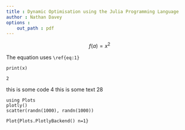 ```yaml
---
title : Dynamic Optimisation using the Julia Programming Language
author : Nathan Davey
options :
    out_path : pdf
---
```





$$
\begin{equation}
f(a) = x^2 \label{eq:1}
\end{equation}
$$

The equation uses ``\ref{eq:1}``


~~~~{.julia}
print(x)
~~~~~~~~~~~~~


~~~~
2
~~~~





this is some code 4
this is some text
28

<!-- ! Begin("frame", "Random plot") -->

~~~~{.julia}
using Plots
plotly()
scatter(randn(1000), randn(1000))
~~~~~~~~~~~~~


~~~~
Plot{Plots.PlotlyBackend() n=1}
~~~~





<!-- ! End("frame") -->
